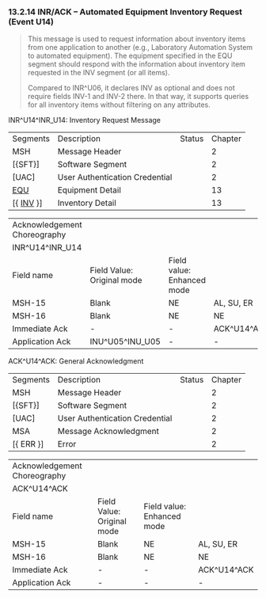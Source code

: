 ### 13.2.14 INR/ACK – Automated Equipment Inventory Request (Event U14)

> This message is used to request information about inventory items from one application to another (e.g., Laboratory Automation System to automated equipment). The equipment specified in the EQU segment should respond with the information about inventory item requested in the INV segment (or all items).
>
> Compared to INR^U06, it declares INV as optional and does not require fields INV-1 and INV-2 there. In that way, it supports queries for all inventory items without filtering on any attributes.

INR^U14^INR_U14: Inventory Request Message

|     |     |     |     |
| --- | --- | --- | --- |
| Segments | Description | Status | Chapter |
| MSH | Message Header |  | 2 |
| [\{SFT}] | Software Segment |  | 2 |
| [UAC] | User Authentication Credential |  | 2 |
| [EQU](#EQU) | Equipment Detail |  | 13 |
| [\{ [INV](#INV) }] | Inventory Detail |  | 13 |

|     |     |     |     |     |     |
| --- | --- | --- | --- | --- | --- |
| Acknowledgement Choreography |  |  |  |  |  |
| INR^U14^INR_U14 |  |  |  |  |  |
| Field name | Field Value: Original mode | Field value: Enhanced mode |  |  |  |
| MSH-15 | Blank | NE | AL, SU, ER | NE | AL, SU, ER |
| MSH-16 | Blank | NE | NE | AL, SU, ER | AL, SU, ER |
| Immediate Ack | - | - | ACK^U14^ACK | - | ACK^U14^ACK |
| Application Ack | INU^U05^INU_U05 | - | - | INU^U05^INU_U05 | INU^U05^INU_U05 |

ACK^U14^ACK: General Acknowledgment

|     |     |     |     |
| --- | --- | --- | --- |
| Segments | Description | Status | Chapter |
| MSH | Message Header |  | 2 |
| [\{SFT}] | Software Segment |  | 2 |
| [UAC] | User Authentication Credential |  | 2 |
| MSA | Message Acknowledgment |  | 2 |
| [\{ ERR }] | Error |  | 2 |

|     |     |     |     |
| --- | --- | --- | --- |
| Acknowledgement Choreography |  |  |  |
| ACK^U14^ACK |  |  |  |
| Field name | Field Value: Original mode | Field value: Enhanced mode |  |
| MSH-15 | Blank | NE | AL, SU, ER |
| MSH-16 | Blank | NE | NE |
| Immediate Ack | - | - | ACK^U14^ACK |
| Application Ack | - | - | - |
